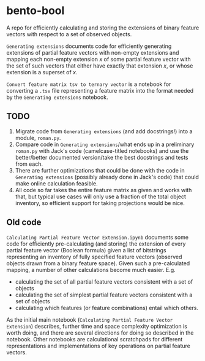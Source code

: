 # bento-bool
A repo for efficiently calculating and storing the extensions of binary feature vectors with respect to a set of observed objects.

`Generating extensions` documents code for efficiently generating extensions of partial feature vectors with non-empty extensions and mapping each non-empty extension *x* of some partial feature vector with the set of such vectors that either have exactly that extension *x*, or whose extension is a superset of *x*.

`Convert feature matrix tsv to ternary vector` is a notebook for converting a `.tsv` file representing a feature matrix into the format needed by the `Generating extensions` notebook.

TODO
----
1. Migrate code from `Generating extensions` (and add docstrings!) into a module, `roman.py`.
2. Compare code in `Generating extensions`/what ends up in a preliminary `roman.py` with Jack's code (camelcase-titled notebooks) and use the better/better documented version/take the best docstrings and tests from each.
3. There are further optimizations that could be done with the code in `Generating extensions` (possibly already done in Jack's code) that could make online calculation feasible.
4. All code so far takes the entire feature matrix as given and works with that, but typical use cases will only use a fraction of the total object inventory, so efficient support for taking projections would be nice. 

Old code
-----------

`Calculating Partial Feature Vector Extension.ipynb` documents some code for efficiently pre-calculating (and storing) the extension of every partial feature vector (Boolean formula) given a list of bitstrings representing an inventory of fully specified feature vectors (observed objects drawn from a binary feature space). Given such a pre-calculated mapping, a number of other calculations become much easier. E.g. 
 - calculating the set of all partial feature vectors consistent with a set of objects
 - calculating the set of simplest partial feature vectors consistent with a set of objects
 - calculating which features (or feature combinations) entail which others.
 
As the initial main notebook (`Calculating Partial Feature Vector Extension`) describes, further time and space complexity optimization is worth doing, and there are several directions for doing so described in the notebook. Other notebooks are calculational scratchpads for different representations and implementations of key operations on partial feature vectors.
